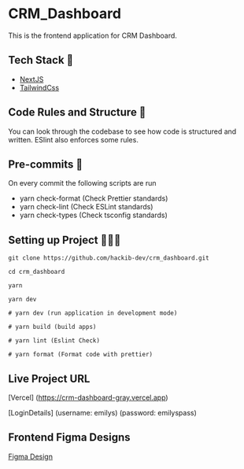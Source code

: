 # CRM_Dashboard

This is the frontend application for CRM Dashboard.

## Tech Stack 🥞

- [NextJS](https://nextjs.org/)
- [TailwindCss](https://tailwindcss.com/)

## Code Rules and Structure 📖

You can look through the codebase to see how code is structured and written. ESlint also enforces some rules.

## Pre-commits 🏁

On every commit the following scripts are run

- yarn check-format (Check Prettier standards)
- yarn check-lint (Check ESLint standards)
- yarn check-types (Check tsconfig standards)

## Setting up Project 👨🏾‍💻

```
git clone https://github.com/hackib-dev/crm_dashboard.git

cd crm_dashboard

yarn

yarn dev

# yarn dev (run application in development mode)

# yarn build (build apps)

# yarn lint (Eslint Check)

# yarn format (Format code with prettier)

```

## Live Project URL

[Vercel] (https://crm-dashboard-gray.vercel.app)

[LoginDetails]
(username: emilys)
(password: emilyspass)

## Frontend Figma Designs

[Figma Design](https://www.figma.com/community/file/1412453542472706450)
